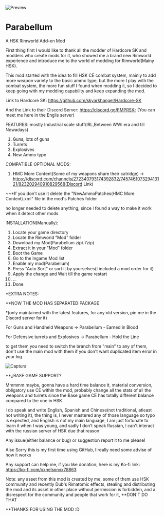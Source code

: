![Preview](https://user-images.githubusercontent.com/40744101/125205325-a694de80-e24f-11eb-9edb-286c150e8a71.png)
# Parabellum
A HSK Rimworld Add-on Mod

  First thing first I would like to thank all the modder of Hardcore SK and modders who create mods for it, who showed me a brand new Rimworld experience and introduce me to the world of modding for Rimworld(Mainy HSK).

  This mod started with the idea to fill HSK CE combat system, mainly to add more weapon variety to the basic ammo type, but the more I play with the combat system, the more fun stuff I found when modding it, so I decided to keep going  with my modding capability and keep expanding the mod.

Link to Hardcore SK: https://github.com/skyarkhangel/Hardcore-SK

And the Link to their Discord Server: https://discord.gg/FMPRSKr (You can meet me here in the Englis server)

FEATURES:
mostly Industrial scale stuff(IRL,Between WWI era and till Nowadays)

1. Guns, lots of guns
2. Turrets
3. Explosives
4. New Ammo type

COMPATIBLE OPTIONAL MODS:

1. HMC More Content(Some of my weapons share their catridge) -> https://discord.com/channels/272340793174392832/745746107329413121/823202940910829568(Discord Link)

~~*If you don't use it delete the "NewAmmoPatches(HMC More Content).xml" file in the mod's Patches folder

no longer needed to delete anything, since I found a way to make it work when it detect other mods

INSTALLATION(Manually):

1. Locate your game directory
2. Locate the Rimworld "Mod" folder
3. Download my Mod(Parabellum.zip/.7zip)
4. Extract it in your "Mod" folder
5. Boot the Game
6. Go to the Ingame Mod list
7. Enable my mod(Parabellum)
8. Press "Auto Sort" or sort it by yourselves(I included a mod order for it)
9. Apply the change and Wait till the game restart
10. ...
11. Done


*EXTRA NOTES:

**NOW THE MOD HAS SEPARATED PACKAGE

*(only maintained with the latest features, for any old version, pin me in the Discord server for it)

For Guns and Handheld Weapons -> Parabellum - Earned in Blood

For Defensive turrets and Explosives -> Parabellum - Hold the Line

to get them you need to switch the branch from "main" to any of them, don't use the main mod with them if you don't want duplicated item error in your log

![Captura](https://user-images.githubusercontent.com/40744101/127422742-fa5348ed-a49c-4249-a37b-258fe2287f68.PNG)


**¿BASE GAME SUPPORT?

Mmmmm maybe, gonna have a hard time balance it, material conversion, obligatory use CE within the mod, probably change all the stats of all the weapons and turrets since the Base game CE has totally different balance compared to the one in HSK

I do speak and write English, Spanish and Chinese(not traditional, atleast not writing it), the thing is, I never mastered any of those language so typo is expected, and English is not my main language, I am just fortunate to learn it when I was young, and sadly I don't speak Russian, I can't interact with the russian server of HSK due that reason 

Any issue(either balance or bug) or suggestion report it to me please!

Also Sorry this is my first time using GitHub, I really need some advise of how it works

Any support can help me, if you like donation, here is my Ko-fi link: https://ko-fi.com/xxnelsonxx78863

Note: any asset from this mod is created by me, some of them use HSK community and recently Dub's Rimatomic effects, stealing and distributing the mod and its asset in other place without permission is forbidden, and a disrespect for the community and people that work for it, **DON'T DO THAT

**THANKS FOR USING THE MOD :D
